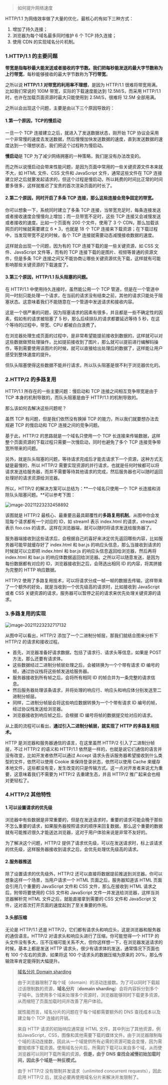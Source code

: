 > 如何提升网络速度

HTTP/1.1 为网络效率做了大量的优化，最核心的有如下三种方式：

1. 增加了持久连接；
2. 浏览器为每个域名最多同时维护 6 个 TCP 持久连接；
3. 使用 CDN 的实现域名分片机制。

### 1.HTTP/1.1 的主要问题

**带宽是指每秒最大能发送或者接收的字节数。**我们把每秒能发送的最大字节数称为**上行带宽**，每秒能够接收的最大字节数称为**下行带宽**。

之所以说 **HTTP/1.1 对带宽的利用率不理想**，是因为 HTTP/1.1 很难将带宽用满。比如我们常说的 100M 带宽，实际的下载速度能达到 12.5M/S，而采用 HTTP/1.1 时，也许在加载页面资源时最大只能使用到 2.5M/S，很难将 12.5M 全部用满。

之所以会出现这个问题，主要是由以下三个原因导致的：

#### 1.第一个原因，TCP的慢启动

一旦一个 TCP 连接建立之后，就进入了发送数据状态，刚开始 TCP 协议会采用一个非常慢的速度去发送数据，然后慢慢加快发送数据的速度，直到发送数据的速度达到一个理想状态，我们把这个过程称为慢启动。

**慢启动**是 TCP 为了减少网络拥塞的一种策略，我们是没有办法改变的。

而之所以说慢启动会带来性能问题，是因为页面中常用的一些关键资源文件本来就不大，如 HTML 文件、CSS 文件和 JavaScript 文件，通常这些文件在 TCP 连接建立好之后就要发起请求的，但这个过程是慢启动，所以耗费的时间比正常的时间要多很多，这样就推迟了宝贵的首次渲染页面的时长了。

#### 2.第二个原因，同时开启了多条 TCP 连接，那么这些连接会竞争固定的带宽。

你可以想象一下，系统同时建立了多条 TCP 连接，当带宽充足时，每条连接发送或者接收速度会慢慢向上增加；而一旦带宽不足时，这些 TCP 连接又会减慢发送或者接收的速度。比如一个页面有 200 个文件，使用了 3 个 CDN，那么加载该网页的时候就需要建立 6 * 3，也就是 18 个 TCP 连接来下载资源；在下载过程中，当发现带宽不足的时候，各个 TCP 连接就需要动态减慢接收数据的速度。

这样就会出现一个问题，因为有的 TCP 连接下载的是一些关键资源，如 CSS 文件、JavaScript 文件等，而有的 TCP 连接下载的是图片、视频等普通的资源文件，但是多条 TCP 连接之间又不能协商让哪些关键资源优先下载，这样就有可能影响那些关键资源的下载速度了。

#### 3.第三个原因，HTTP/1.1 队头阻塞的问题。

在 HTTP/1.1 中使用持久连接时，虽然能公用一个 TCP 管道，但是在一个管道中同一时刻只能处理一个请求，在当前的请求没有结束之前，其他的请求只能处于阻塞状态。这意味着我们不能随意在一个管道中发送请求和接收内容。

这是一个很严重的问题，因为阻塞请求的因素有很多，并且都是一些不确定性的因素，假如有的请求被阻塞了 5 秒，那么后续排队的请求都要延迟等待 5 秒，在这个等待的过程中，带宽、CPU 都被白白浪费了。

在浏览器处理生成页面的过程中，是非常希望能提前接收到数据的，这样就可以对这些数据做预处理操作，比如提前接收到了图片，那么就可以提前进行编解码操作，等到需要使用该图片的时候，就可以直接给出处理后的数据了，这样能让用户感受到整体速度的提升。

但队头阻塞使得这些数据不能并行请求，所以队头阻塞是很不利于浏览器优化的。

### 2.HTTP/2 的多路复用

HTTP/1.1 所存在的一些主要问题：慢启动和 TCP 连接之间相互竞争带宽是由于 TCP 本身的机制导致的，而队头阻塞是由于 HTTP/1.1 的机制导致的。

那么该如何去解决这些问题呢？

虽然 TCP 有问题，但是我们依然没有换掉 TCP 的能力，所以我们就要想办法去规避 TCP 的慢启动和 TCP 连接之间的竞争问题。

基于此，HTTP/2 的思路就是一个域名只使用一个 TCP 长连接来传输数据，这样整个页面资源的下载过程只需要一次慢启动，同时也避免了多个 TCP 连接竞争带宽所带来的问题。

另外，就是队头阻塞的问题，等待请求完成后才能去请求下一个资源，这种方式无疑是最慢的，所以 HTTP/2 需要实现资源的并行请求，也就是任何时候都可以将请求发送给服务器，而并不需要等待其他请求的完成，然后服务器也可以随时返回处理好的请求资源给浏览器。

所以，HTTP/2 的解决方案可以总结为：**一个域名只使用一个 TCP 长连接和消除队头阻塞问题。**可以参考下图：

![image-20211223232458892](../../../image/image-20211223232458892.png)

该图就是 HTTP/2 最核心、最重要且最具颠覆性的**多路复用机制**。从图中你会发现每个请求都有一个对应的 ID，如 stream1 表示 index.html 的请求，stream2 表示 foo.css 的请求。这样在浏览器端，就可以随时将请求发送给服务器了。

服务器端接收到这些请求后，会根据自己的喜好来决定优先返回哪些内容，比如服务器可能早就缓存好了 index.html 和 bar.js 的响应头信息，那么当接收到请求的时候就可以立即把 index.html 和 bar.js 的响应头信息返回给浏览器，然后再将 index.html 和 bar.js 的响应体数据返回给浏览器。之所以可以随意发送，是因为每份数据都有对应的 ID，浏览器接收到之后，会筛选出相同 ID 的内容，将其拼接为完整的 HTTP 响应数据。

HTTP/2 使用了多路复用技术，可以将请求分成一帧一帧的数据去传输，这样带来了一个额外的好处，就是当收到一个优先级高的请求时，比如接收到 JavaScript 或者 CSS 关键资源的请求，服务器可以暂停之前的请求来优先处理关键资源的请求。

### 3.多路复用的实现

![image-20211223232717132](../../../image/image-20211223232717132.png)

从图中可以看出，HTTP/2 添加了一个二进制分帧层，那我们就结合图来分析下 HTTP/2 的请求和接收过程。

- 首先，浏览器准备好请求数据，包括了请求行、请求头等信息，如果是 POST 方法，那么还要有请求体。
- 这些数据经过二进制分帧层处理之后，会被转换为一个个带有请求 ID 编号的帧，通过协议栈将这些帧发送给服务器。
- 服务器接收到所有帧之后，会将所有相同 ID 的帧合并为一条完整的请求信息。
- 然后服务器处理该条请求，并将处理的响应行、响应头和响应体分别发送至二进制分帧层。
- 同样，二进制分帧层会将这些响应数据转换为一个个带有请求 ID 编号的帧，经过协议栈发送给浏览器。
- 浏览器接收到响应帧之后，会根据 ID 编号将帧的数据提交给对应的请求。

从上面的流程可以看出，**通过引入二进制分帧层，就实现了 HTTP 的多路复用技术。**

HTTP 是浏览器和服务器通信的语言，在这里虽然 HTTP/2 引入了二进制分帧层，不过 HTTP/2 的语义和 HTTP/1.1 依然是一样的，也就是说它们通信的语言并没有改变，比如开发者依然可以通过 Accept 请求头告诉服务器希望接收到什么类型的文件，依然可以使用 Cookie 来保持登录状态，依然可以使用 Cache 来缓存本地文件，这些都没有变，发生改变的只是传输方式。这一点对开发者来说尤为重要，这意味着我们不需要为 HTTP/2 去重建生态，并且 HTTP/2 推广起来会也相对更轻松了。

### 4.HTTP/2 其他特性

#### 1.可以设置请求的优先级

浏览器中有些数据是非常重要的，但是在发送请求时，重要的请求可能会晚于那些不怎么重要的请求，如果服务器按照请求的顺序来回复数据，那么这个重要的数据就有可能推迟很久才能送达浏览器，这对于用户体验来说是非常不友好的。

为了解决这个问题，HTTP/2 提供了请求优先级，可以在发送请求时，标上该请求的优先级，这样服务器接收到请求之后，会优先处理优先级高的请求。

#### 2.服务器推送

除了设置请求的优先级外，HTTP/2 还可以直接将数据提前推送到浏览器。你可以想象这样一个场景，当用户请求一个 HTML 页面之后，服务器知道该 HTML 页面会引用几个重要的 JavaScript 文件和 CSS 文件，那么在接收到 HTML 请求之后，附带将要使用的 CSS 文件和 JavaScript 文件一并发送给浏览器，这样当浏览器解析完 HTML 文件之后，就能直接拿到需要的 CSS 文件和 JavaScript 文件，这对首次打开页面的速度起到了至关重要的作用。

#### 3.头部压缩

无论是 HTTP/1.1 还是 HTTP/2，它们都有请求头和响应头，这是浏览器和服务器的通信语言。HTTP/2 对请求头和响应头进行了压缩，你可能觉得一个 HTTP 的头文件没有多大，压不压缩可能关系不大，但你这样想一下，在浏览器发送请求的时候，基本上都是发送 HTTP 请求头，很少有请求体的发送，通常情况下页面也有 100 个左右的资源，如果将这 100 个请求头的数据压缩为原来的 20%，那么传输效率肯定能得到大幅提升。























































> [域名分片 Domain sharding](https://developer.mozilla.org/zh-CN/docs/Glossary/Domain_sharding)
>
> 由于浏览器限制了每个域（domain）的活动连接数。为了可以同时下载超过该限制数的资源，**域名分片**（**domain sharding**）会将内容拆分到多个子域中。当使用多个域来处理多个资源时，浏览器能够同时下载更多资源，从而缩短了页面加载时间并改善了用户体验。
>
> 就性能而言，域名分片的问题在于每个域都需要额外的 DNS 查找成本以及建立每个 TCP 连接的开销。
>
> 来自 HTTP 请求的初始响应通常是 HTML 文件，其中列出了其他资源，例如JavaScript，CSS，图像和其他需要下载的媒体文件。由于浏览器限制每个域的活动连接数，因此从一个域提供所有必需的资源可能会变慢，因为需要按顺序下载资源。使用域名分片后，所需的下载可以来自多个域，从而使浏览器可以同时下载所需的资源。**但是，由于 DNS 查找会减慢初始加载时间，因此多个域是一种反模式。**
>
> 由于 HTTP/2 没有限制并发请求（unlimited concurrent requests），因此启用 HTTP/2 后，就没必要再使用域名分片来解决并发限制了。

